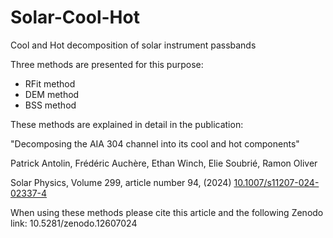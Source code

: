 # Solar-Cool-Hot
Cool and Hot decomposition of solar instrument passbands

Three methods are presented for this purpose:
- RFit method
- DEM method
- BSS method

These methods are explained in detail in the publication:

"Decomposing the AIA 304 channel into its cool and hot components"

Patrick Antolin, Frédéric Auchère, Ethan Winch, Elie Soubrié, Ramon Oliver

Solar Physics, Volume 299, article number 94, (2024)
[10.1007/s11207-024-02337-4](https://doi.org/10.1007/s11207-024-02337-4)

When using these methods please cite this article and the following Zenodo link:
10.5281/zenodo.12607024
